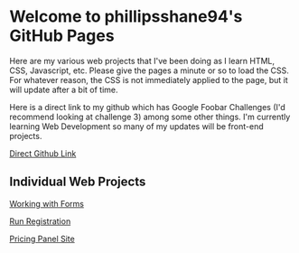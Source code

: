 # Welcome to phillipsshane94's GitHub Pages

Here are my various web projects that I've been doing as I learn HTML, CSS, Javascript, etc.
Please give the pages a minute or so to load the CSS.  For whatever reason, the CSS is not immediately applied to the page, but it will update after a bit of time. 

Here is a direct link to my github which has Google Foobar Challenges (I'd recommend looking at challenge 3) among some other things.  I'm currently learning Web Development so many of my updates will be front-end projects. 

[Direct Github Link](https://github.com/phillipsshane94)

## Individual Web Projects

[Working with Forms](http://htmlpreview.github.io/?https://github.com/phillipsshane94/WebDevLearning/blob/main/forms.html)

[Run Registration](http://htmlpreview.github.io/?https://github.com/phillipsshane94/WebDevLearning/blob/main/raceRegistrationFormPractice.html)

[Pricing Panel Site](https://htmlpreview.github.io/?https://github.com/phillipsshane94/WebDevLearning/blob/main/PricingPanelWebsite/index.html)


<!--
You can use the [editor on GitHub](https://github.com/phillipsshane94/phillipsshane94.github.io/edit/main/index.md) to maintain and preview the content for your website in Markdown files.

Whenever you commit to this repository, GitHub Pages will run [Jekyll](https://jekyllrb.com/) to rebuild the pages in your site, from the content in your Markdown files.

### Markdown

Markdown is a lightweight and easy-to-use syntax for styling your writing. It includes conventions for

```markdown
Syntax highlighted code block

# Header 1
## Header 2
### Header 3

- Bulleted
- List

1. Numbered
2. List

**Bold** and _Italic_ and `Code` text

[Link](url) and ![Image](src)
```

For more details see [GitHub Flavored Markdown](https://guides.github.com/features/mastering-markdown/).

### Jekyll Themes

Your Pages site will use the layout and styles from the Jekyll theme you have selected in your [repository settings](https://github.com/phillipsshane94/phillipsshane94.github.io/settings/pages). The name of this theme is saved in the Jekyll `_config.yml` configuration file.

### Support or Contact

Having trouble with Pages? Check out our [documentation](https://docs.github.com/categories/github-pages-basics/) or [contact support](https://support.github.com/contact) and we’ll help you sort it out.
--!>
